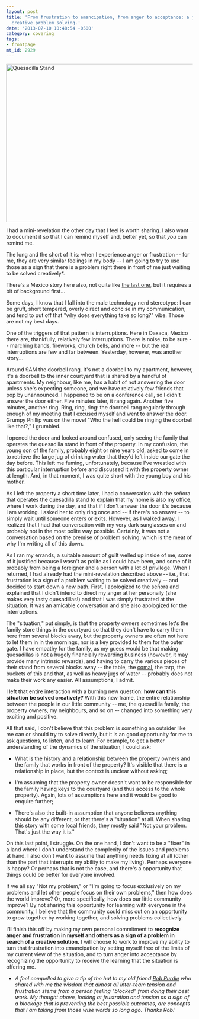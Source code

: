 ```yaml
---
layout: post
title: 'From frustration to emancipation, from anger to acceptance: a journey toward
  creative problem solving.'
date: '2013-07-10 10:48:54 -0500'
category: covering
tags:
- frontpage
mt_id: 2929
---
```

<a href="http://www.flickr.com/photos/rwoan/7941854838/" title="Quesadilla Stand by rwoan, on Flickr"><img src="http://farm9.staticflickr.com/8314/7941854838_67bdee7e4d_z.jpg" width="640" height="427" alt="Quesadilla Stand"></a>

I had a mini-revelation the other day that I feel is worth sharing. I also want to document it so that I can remind myself and, better yet, so that _you_ can remind me. 

The long and the short of it is: when I experience anger or frustration -- for me, they are very similar feelings in my body  -- I am going to try to use those as a sign that there is a problem right there in front of me just waiting to be solved creatively*.

There's a Mexico story here also, not quite like [the last one](http://www.phillipadsmith.com/2013/01/mexico-the-case-of-the-missing-lock-box.html), but it requires a bit of background first...

Some days, I know that I fall into the male technology nerd stereotype: I can be gruff, short tempered, overly direct and concise in my communication, and tend to put off that "why does everything take so long?" vibe. Those are not my best days.

One of the triggers of that pattern is interruptions. Here in Oaxaca, Mexico there are, thankfully, relatively few interruptions. There is noise, to be sure -- marching bands, fireworks, church bells, and more -- but the real interruptions are few and far between. Yesterday, however, was another story...

Around 9AM the doorbell rang. It's not a doorbell to my apartment, however, it's a doorbell to the inner courtyard that is shared by a handful of apartments. My neighbour, like me, has a habit of not answering the door unless she's expecting someone, and we have relatively few friends that pop by unannounced. I happened to be on a conference call, so I didn't answer the door either. Five minutes later, it rang again. Another five minutes, another ring. Ring, ring, ring: the doorbell rang regularly through enough of my meeting that I excused myself and went to answer the door. Grumpy Phillip was on the move! "Who the hell could be ringing the doorbell like that?," I grumbled.

I opened the door and looked around confused, only seeing the family that operates the quesadilla stand in front of the property. In my confusion, the young son of the family, probably eight or nine years old, asked to come in to retrieve the large jug of drinking water that they'd left inside our gate the day before. This left me fuming, unfortunately, because I've wrestled with this particular interruption before and discussed it with the property owner at length. And, in that moment, I was quite short with the young boy and his mother. 

As I left the property a short time later, I had a conversation with the señora that operates the quesadilla stand to explain that my home is also my office, where I work during the day, and that if I don't answer the door it's because I am working. I asked her to only ring once and -- if there's no answer -- to simply wait until someone enters or exits. However, as I walked away, I realized that I had that conversation with my very dark sunglasses on and probably not in the most polite way possible. Certainly, it was not a conversation based on the premise of problem solving, which is the meat of why I'm writing all of this down.

As I ran my errands, a suitable amount of guilt welled up inside of me, some of it justified because I wasn't as polite as I could have been, and some of it probably from being a foreigner and a person with a lot of privilege. When I returned, I had already had the mini-revelation described above -- i.e., that frustration is a sign of a problem waiting to be solved creatively -- and decided to start down a new path. First, I apologized to the señora and explained that I didn't intend to direct my anger at her personally (she makes very tasty quesadillas!) and that I was simply frustrated at the situation. It was an amicable conversation and she also apologized for the interruptions. 

The "situation," put simply, is that the property owners sometimes let's the family store things in the courtyard so that they don't have to carry them here from several blocks away, but the property owners are often not here to let them in in the mornings, nor is a key provided to them for the outer gate. I have empathy for the family, as my guess would be that making quesadillas is not a hugely financially rewarding business (however, it may provide many intrinsic rewards), and having to carry the various pieces of their stand from several blocks away -- the table, the [comal](http://ranchogordo.typepad.com/rancho_gordo_experiments_/2007/10/a-clay-comal.html), the tarp, the buckets of this and that, as well as heavy jugs of water -- probably does not make their work any easier. All assumptions, I admit.

I left that entire interaction with a burning new question: **how can this situation be solved creatively?** With this new frame, the entire relationship between the people in our little community -- me, the quesadilla family, the property owners, my neighbours, and so on -- changed into something very exciting and positive.

All that said, I don't believe that this problem is something an outsider like me can or should try to solve directly, but it is an good opportunity for me to ask questions, to listen, and to learn. For example, to get a better understanding of the dynamics of the situation, I could ask:

* What is the history and a relationship between the property owners and the family that works in front of the property? It's visible that there is a relationship in place, but the context is unclear without asking;

* I'm assuming that the property owner doesn't want to be responsible for the family having keys to the courtyard (and thus access to the whole property). Again, lots of assumptions here and it would be good to enquire further;

* There's also the built-in assumption that anyone believes anything should be any different, or that there's a "situation" at all. When sharing this story with some local friends, they mostly said "Not your problem. That's just the way it is." 

On this last point, I struggle. On the one hand, I don't want to be a "fixer" in a land where I don't understand the complexity of the issues and problems at hand. I also don't want to assume that anything needs fixing at all (other than the part that interrupts my ability to make my living). Perhaps everyone is happy? Or perhaps that is not the case, and there's a opportunity that things could be better for everyone involved. 

If we all say "Not my problem," or "I'm going to focus exclusively on my problems and let other people focus on their own problems," then how does the world improve? Or, more specifically, how does our little community improve? By not sharing this opportunity for learning with everyone in the community, I believe that the community could miss out on an opportunity to grow together by working together, and solving problems collectively. 

I'll finish this off by making my own personal commitment to **recognize anger and frustration in myself and others as a sign of a problem in search of a creative solution.** I will choose to work to improve my ability to turn that frustration into emancipation by setting myself free of the limits of my current view of the situation, and to turn anger into acceptance by recognizing the opportunity to receive the learning that the situation is offering me.

* _A feel compelled to give a tip of the hat to my old friend [Rob Purdie](https://twitter.com/robpurdie) who shared with me the wisdom that almost all inter-team tension and frustration stems from a person feeling "blocked" from doing their best work. My thought above, looking at frustration and tension as a sign of a blockage that is preventing the best possible outcomes, are concepts that I am taking from those wise words so long ago.  Thanks Rob!_

